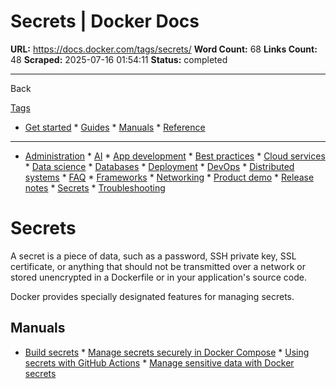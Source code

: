 # Secrets | Docker Docs

**URL:** https://docs.docker.com/tags/secrets/
**Word Count:** 68
**Links Count:** 48
**Scraped:** 2025-07-16 01:54:11
**Status:** completed

---

Back

[Tags](https://docs.docker.com/tags/)

  * [Get started](https://docs.docker.com/get-started/)   * [Guides](https://docs.docker.com/guides/)   * [Manuals](https://docs.docker.com/manuals/)   * [Reference](https://docs.docker.com/reference/)

* * *

  * [Administration](https://docs.docker.com/tags/admin/ "Administration")   * [AI](https://docs.docker.com/tags/ai/ "AI")   * [App development](https://docs.docker.com/tags/app-dev/ "App development")   * [Best practices](https://docs.docker.com/tags/best-practices/ "Best practices")   * [Cloud services](https://docs.docker.com/tags/cloud-services/ "Cloud services")   * [Data science](https://docs.docker.com/tags/data-science/ "Data science")   * [Databases](https://docs.docker.com/tags/databases/ "Databases")   * [Deployment](https://docs.docker.com/tags/deploy/ "Deployment")   * [DevOps](https://docs.docker.com/tags/devops/ "DevOps")   * [Distributed systems](https://docs.docker.com/tags/distributed-systems/ "Distributed systems")   * [FAQ](https://docs.docker.com/tags/faq/ "FAQ")   * [Frameworks](https://docs.docker.com/tags/frameworks/ "Frameworks")   * [Networking](https://docs.docker.com/tags/networking/ "Networking")   * [Product demo](https://docs.docker.com/tags/product-demo/ "Product demo")   * [Release notes](https://docs.docker.com/tags/release-notes/ "Release notes")   * [Secrets](https://docs.docker.com/tags/secrets/ "Secrets")   * [Troubleshooting](https://docs.docker.com/tags/troubleshooting/ "Troubleshooting")

#  Secrets

A secret is a piece of data, such as a password, SSH private key, SSL certificate, or anything that should not be transmitted over a network or stored unencrypted in a Dockerfile or in your application's source code.

Docker provides specially designated features for managing secrets.

## Manuals

  * [Build secrets](https://docs.docker.com/build/building/secrets/)   * [Manage secrets securely in Docker Compose](https://docs.docker.com/compose/how-tos/use-secrets/)   * [Using secrets with GitHub Actions](https://docs.docker.com/build/ci/github-actions/secrets/)   * [Manage sensitive data with Docker secrets](https://docs.docker.com/engine/swarm/secrets/)